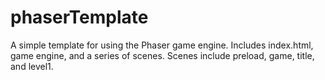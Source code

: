 # phaserTemplate

A simple template for using the Phaser game engine.
Includes index.html, game engine, and a series of scenes.
Scenes include preload, game, title, and level1.
